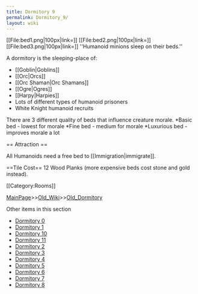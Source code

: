 ```yaml
---
title: Dormitory 9
permalink: Dormitory_9/
layout: wiki
---
```

[[File:bed1.png|100px|link=]] [[File:bed2.png|100px|link=]] [[File:bed3.png|100px|link=]]
''Humanoid minions sleep on their beds.''

A dormitory is the sleeping-place of:
* [[Goblin|Goblins]]
* [[Orc|Orcs]]
* [[Orc Shaman|Orc Shamans]]
* [[Ogre|Ogres]]
* [[Harpy|Harpies]]
* Lots of different types of humanoid prisoners
* White Knight humanoid recruits

There are 3 different quality of beds that influence creature morale.
*Basic bed - lowest for morale
*Fine bed - medium for morale
*Luxurious bed - improves morale a lot

== Attraction ==

All Humanoids need a free bed to [[Immigration|immigrate]].

==Tile Cost==
12 Wood Planks (more expensive beds cost stone and gold instead).

[[Category:Rooms]]

[MainPage](/keeperrl_wiki/ "wikilink")>>[Old_Wiki](/keeperrl_wiki/Old_Wiki "wikilink")>>[Old_Dormitory](/keeperrl_wiki/Old_Dormitory "wikilink")

Other items in this section
-    [Dormitory 0](/keeperrl_wiki/Dormitory_0 "wikilink")
-    [Dormitory 1](/keeperrl_wiki/Dormitory_1 "wikilink")
-    [Dormitory 10](/keeperrl_wiki/Dormitory_10 "wikilink")
-    [Dormitory 11](/keeperrl_wiki/Dormitory_11 "wikilink")
-    [Dormitory 2](/keeperrl_wiki/Dormitory_2 "wikilink")
-    [Dormitory 3](/keeperrl_wiki/Dormitory_3 "wikilink")
-    [Dormitory 4](/keeperrl_wiki/Dormitory_4 "wikilink")
-    [Dormitory 5](/keeperrl_wiki/Dormitory_5 "wikilink")
-    [Dormitory 6](/keeperrl_wiki/Dormitory_6 "wikilink")
-    [Dormitory 7](/keeperrl_wiki/Dormitory_7 "wikilink")
-    [Dormitory 8](/keeperrl_wiki/Dormitory_8 "wikilink")

